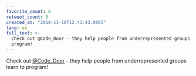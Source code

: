 ```yaml
---
favorite_count: 0
retweet_count: 0
created_at: "2018-11-18T12:41:43.000Z"
lang: en
full_text: >-
  Check out @Code_Door - they help people from underrepresented groups learn to
  program!
---
```


Check out [@Code_Door](https://twitter.com/Code_Door) - they help people from
underrepresented groups learn to program!
